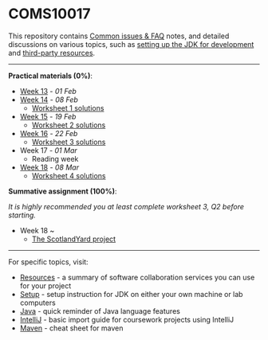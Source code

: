 COMS10017
========= 

This repository contains [Common issues & FAQ](FAQ.md) notes, and detailed discussions on various
topics, such as [setting up the JDK for development](guides/SETUP.md)
and [third-party resources](guides/RESOURCES.md).

---

**Practical materials (0%)**:

* [Week 13](week13.md) - *01 Feb*
* [Week 14](week14.md) - *08 Feb*
    * [Worksheet 1 solutions](https://www.ole.bris.ac.uk/bbcswebdav/courses/COMS10017_2020_TB-2/content/oo/pdfs/sheet1_solutions.pdf)
* [Week 15](week15.md) - *19 Feb*
    * [Worksheet 2 solutions](https://www.ole.bris.ac.uk/bbcswebdav/courses/COMS10017_2020_TB-2/content/oo/pdfs/sheet2_solutions.pdf)
* [Week 16](week16.md) - *22 Feb*
    * [Worksheet 3 solutions](https://www.ole.bris.ac.uk/bbcswebdav/courses/COMS10017_2020_TB-2/content/oo/pdfs/sheet3_solutions.pdf)
* Week 17 - *01 Mar*
    * Reading week
* [Week 18](week18.md) - *08 Mar*
    * [Worksheet 4 solutions](https://www.ole.bris.ac.uk/bbcswebdav/courses/COMS10017_2020_TB-2/content/oo/pdfs/sheet4_solutions.pdf)

**Summative assignment (100%)**:

*It is highly recommended you at least complete worksheet 3, Q2 before starting.*

* Week 18 ~
    * [The ScotlandYard project](summative/README.md)

---

For specific topics, visit:

* [Resources](guides/RESOURCES.md) - a summary of software collaboration services you can use for
  your project
* [Setup](guides/SETUP.md) - setup instruction for JDK on either your own machine or lab computers
* [Java](guides/JAVA.md) - quick reminder of Java language features
* [IntelliJ](guides/INTELLIJ.md) - basic import guide for coursework projects using IntelliJ
* [Maven](guides/MAVEN.md) - cheat sheet for maven

